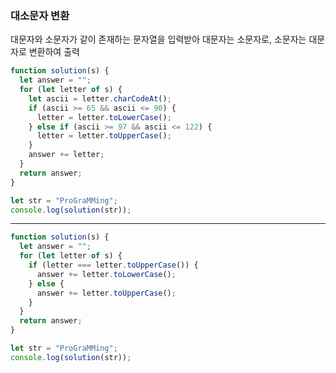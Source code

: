 <h3>대소문자 변환</h3>
<p>대문자와 소문자가 같이 존재하는 문자열을 입력받아 대문자는 소문자로, 소문자는 대문자로 변환하여 출력</p>

```js
function solution(s) {
  let answer = "";
  for (let letter of s) {
    let ascii = letter.charCodeAt();
    if (ascii >= 65 && ascii <= 90) {
      letter = letter.toLowerCase();
    } else if (ascii >= 97 && ascii <= 122) {
      letter = letter.toUpperCase();
    }
    answer += letter;
  }
  return answer;
}

let str = "ProGraMMing";
console.log(solution(str));
```

---------------------------------------------
```js
function solution(s) {
  let answer = "";
  for (let letter of s) {
    if (letter === letter.toUpperCase()) {
      answer += letter.toLowerCase();
    } else {
      answer += letter.toUpperCase();
    }
  }
  return answer;
}

let str = "ProGraMMing";
console.log(solution(str));
```